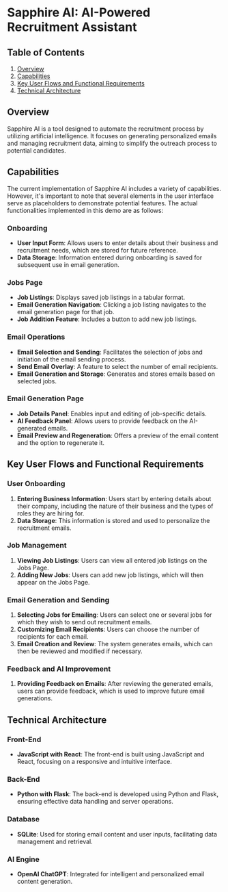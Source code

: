 # Sapphire AI: AI-Powered Recruitment Assistant

## Table of Contents

1. [Overview](#overview)
2. [Capabilities](#capabilities)
3. [Key User Flows and Functional Requirements](#key-user-flows-and-functional-requirements)
4. [Technical Architecture](#technical-architecture)

## Overview

Sapphire AI is a tool designed to automate the recruitment process by utilizing artificial intelligence. It focuses on generating personalized emails and managing recruitment data, aiming to simplify the outreach process to potential candidates.

## Capabilities

The current implementation of Sapphire AI includes a variety of capabilities. However, it's important to note that several elements in the user interface serve as placeholders to demonstrate potential features. The actual functionalities implemented in this demo are as follows:

### Onboarding

- **User Input Form**: Allows users to enter details about their business and recruitment needs, which are stored for future reference.
- **Data Storage**: Information entered during onboarding is saved for subsequent use in email generation.

### Jobs Page

- **Job Listings**: Displays saved job listings in a tabular format.
- **Email Generation Navigation**: Clicking a job listing navigates to the email generation page for that job.
- **Job Addition Feature**: Includes a button to add new job listings.

### Email Operations

- **Email Selection and Sending**: Facilitates the selection of jobs and initiation of the email sending process.
- **Send Email Overlay**: A feature to select the number of email recipients.
- **Email Generation and Storage**: Generates and stores emails based on selected jobs.

### Email Generation Page

- **Job Details Panel**: Enables input and editing of job-specific details.
- **AI Feedback Panel**: Allows users to provide feedback on the AI-generated emails.
- **Email Preview and Regeneration**: Offers a preview of the email content and the option to regenerate it.

## Key User Flows and Functional Requirements

### User Onboarding

1. **Entering Business Information**: Users start by entering details about their company, including the nature of their business and the types of roles they are hiring for.
2. **Data Storage**: This information is stored and used to personalize the recruitment emails.

### Job Management

1. **Viewing Job Listings**: Users can view all entered job listings on the Jobs Page.
2. **Adding New Jobs**: Users can add new job listings, which will then appear on the Jobs Page.

### Email Generation and Sending

1. **Selecting Jobs for Emailing**: Users can select one or several jobs for which they wish to send out recruitment emails.
2. **Customizing Email Recipients**: Users can choose the number of recipients for each email.
3. **Email Creation and Review**: The system generates emails, which can then be reviewed and modified if necessary.

### Feedback and AI Improvement

1. **Providing Feedback on Emails**: After reviewing the generated emails, users can provide feedback, which is used to improve future email generations.

## Technical Architecture

### Front-End

- **JavaScript with React**: The front-end is built using JavaScript and React, focusing on a responsive and intuitive interface.

### Back-End

- **Python with Flask**: The back-end is developed using Python and Flask, ensuring effective data handling and server operations.

### Database

- **SQLite**: Used for storing email content and user inputs, facilitating data management and retrieval.

### AI Engine

- **OpenAI ChatGPT**: Integrated for intelligent and personalized email content generation.